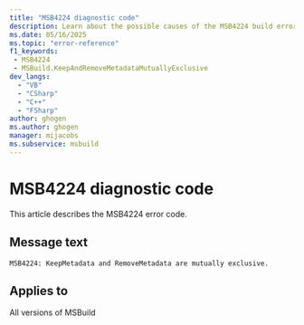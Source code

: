 ```yaml
---
title: "MSB4224 diagnostic code"
description: Learn about the possible causes of the MSB4224 build error, and get troubleshooting tips.
ms.date: 05/16/2025
ms.topic: "error-reference"
f1_keywords:
 - MSB4224
 - MSBuild.KeepAndRemoveMetadataMutuallyExclusive
dev_langs:
  - "VB"
  - "CSharp"
  - "C++"
  - "FSharp"
author: ghogen
ms.author: ghogen
manager: mijacobs
ms.subservice: msbuild
---
```


# MSB4224 diagnostic code

<!-- :::ErrorDefinitionDescription::: -->
<!-- :::editable-content name="introDescription"::: -->
This article describes the MSB4224 error code.
<!-- :::editable-content-end::: -->

## Message text

<!-- :::editable-content name="messageText"::: -->
`MSB4224: KeepMetadata and RemoveMetadata are mutually exclusive.`
<!-- :::editable-content-end::: -->
<!-- MSB4224: KeepMetadata and RemoveMetadata are mutually exclusive. -->

<!-- :::editable-content name="postOutputDescription"::: -->
<!--
{StrBegin="MSB4224: "}
-->
<!-- :::editable-content-end::: -->
<!-- :::ErrorDefinitionDescription-end::: -->

## Applies to

All versions of MSBuild
